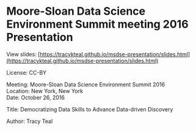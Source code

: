 # Moore-Sloan Data Science Environment Summit meeting 2016 Presentation

View slides: [https://tracykteal.github.io/msdse-presentation/slides.html](https://tracykteal.github.io/msdse-presentation/slides.html)

License: CC-BY

Meeting: Moore-Sloan Data Science Environment Summit 2016
<br>Location: New York, New York
<br>Date: October 26, 2016

Title: Democratizing Data Skills to Advance Data-driven Discovery

Author: Tracy Teal





